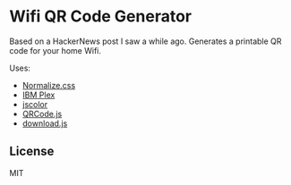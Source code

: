 Wifi QR Code Generator
======================

Based on a HackerNews post I saw a while ago. Generates a printable QR code for your home Wifi.

Uses:

* [Normalize.css](https://necolas.github.io/normalize.css/)
* [IBM Plex](https://fonts.google.com/featured/Plex)
* [jscolor](http://jscolor.com/)
* [QRCode.js](https://github.com/davidshimjs/qrcodejs)
* [download.js](http://danml.com/download.html)

License
-------

MIT

